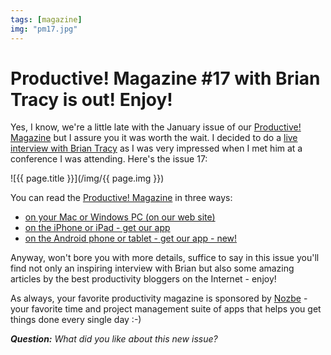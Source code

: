 ```yaml
---
tags: [magazine]
img: "pm17.jpg"
---
```


# Productive! Magazine #17 with Brian Tracy is out! Enjoy!

Yes, I know, we're a little late with the January issue of our [Productive! Magazine][] but I assure you it was worth the wait. I decided to do a [live interview with Brian Tracy](https://sliwinski.com/brian-tracy) as I was very impressed when I met him at a conference I was attending. Here's the issue 17:

<!--More-->

![{{ page.title }}](/img/{{ page.img }})

You can read the [Productive! Magazine][] in three ways:

* [on your Mac or Windows PC (on our web site)][1]
* [on the iPhone or iPad - get our app][2]
* [on the Android phone or tablet - get our app - new!][3]

Anyway, won't bore you with more details, suffice to say in this issue you'll find not only an inspiring interview with Brian but also some amazing articles by the best productivity bloggers on the Internet - enjoy!

As always, your favorite productivity magazine is sponsored by [Nozbe][n] - your favorite time and project management suite of apps that helps you get things done every single day :-)

***Question:*** *What did you like about this new issue?*

[1]: http://www.productivemag.com/17/
[2]: /go/productivemag
[3]: /go/productivemag_android
[Dropbox]: http://db.tt/kD7Liux
[Evernote]: http://www.michaelsliwinski.com/how-i-use-evernote
[Nozbe]: http://www.nozbe.com/
[s]: http://www.nozbe.com/signup
[#iPadOnly]: http://ipadonly.net/
[Productive! Magazine]: http://www.productivemag.com/
[Productive! Show]: /show
[Twitter]: http://twitter.com/MSliwinski

[n]: https://michael.gratis/nozbe